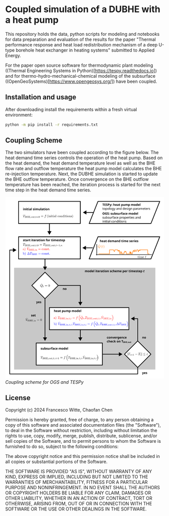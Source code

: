 # Coupled simulation of a DUBHE with a heat pump

This repository holds the data, python scripts for modeling and notebooks for
data preparation and evaluation of the results for the paper
"Thermal performance response and heat load redistribution mechanism of a deep
U-type borehole heat exchanger in heating systems" submitted to Applied Energy.

For the paper open source software for thermodynamic plant modeling
((Thermal Engineering Systems in Python)[https://tespy.readthedocs.io]) and for
thermo-hydro-mechanical-chemical modeling of the subsurface
((OpenGeoSystems)[https://www.opengeosys.org/]) have been coupled.

## Installation and usage

After downloading install the requirements within a fresh virtual environment:

```sh
python -m pip install -r requirements.txt
```

## Coupling Scheme

The two simulators have been coupled according to the figure below. The heat
demand time series controls the operation of the heat pump. Based on the heat
demand, the heat demand temperature level as well as the BHE flow rate and
outflow temperature the heat pump model calculates the BHE re-injection
temperature. Next, the DUBHE simulation is started to update the BHE outflow
temperature. Once convergence on the BHE outflow temperature has been reached,
the iteration process is started for the next time step in the heat demand time
series.

![Coupling scheme](./coupling.svg)
*Coupling scheme for OGS and TESPy*

## License

Copyright (c) 2024 Francesco Witte, Chaofan Chen

Permission is hereby granted, free of charge, to any person obtaining a copy of
this software and associated documentation files (the "Software"), to deal in
the Software without restriction, including without limitation the rights to
use, copy, modify, merge, publish, distribute, sublicense, and/or sell copies of
the Software, and to permit persons to whom the Software is furnished to do so,
subject to the following conditions:

The above copyright notice and this permission notice shall be included in all
copies or substantial portions of the Software.

THE SOFTWARE IS PROVIDED "AS IS", WITHOUT WARRANTY OF ANY KIND, EXPRESS OR
IMPLIED, INCLUDING BUT NOT LIMITED TO THE WARRANTIES OF MERCHANTABILITY, FITNESS
FOR A PARTICULAR PURPOSE AND NONINFRINGEMENT. IN NO EVENT SHALL THE AUTHORS OR
COPYRIGHT HOLDERS BE LIABLE FOR ANY CLAIM, DAMAGES OR OTHER LIABILITY, WHETHER
IN AN ACTION OF CONTRACT, TORT OR OTHERWISE, ARISING FROM, OUT OF OR IN
CONNECTION WITH THE SOFTWARE OR THE USE OR OTHER DEALINGS IN THE SOFTWARE.
